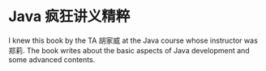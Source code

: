 # Java 疯狂讲义精粹

I knew this book by the TA 胡家威 at the Java course whose instructor was 郑莉. The book writes about the basic aspects of Java development and some advanced contents.

